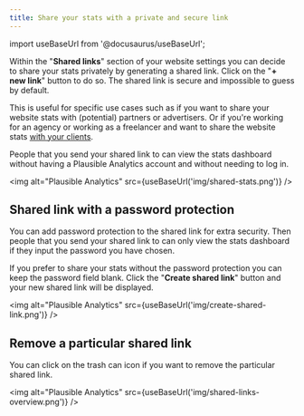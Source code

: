 ```yaml
---
title: Share your stats with a private and secure link
---
```


import useBaseUrl from '@docusaurus/useBaseUrl';

Within the "**Shared links**" section of your website settings you can decide to share your stats privately by generating a shared link. Click on the "**+ new link**" button to do so. The shared link is secure and impossible to guess by default. 

This is useful for specific use cases such as if you want to share your website stats with (potential) partners or advertisers. Or if you're working for an agency or working as a freelancer and want to share the website stats [with your clients](https://plausible.io/for-freelancers-agencies).

People that you send your shared link to can view the stats dashboard without having a Plausible Analytics account and without needing to log in.

<img alt="Plausible Analytics" src={useBaseUrl('img/shared-stats.png')} />

## Shared link with a password protection

You can add password protection to the shared link for extra security. Then people that you send your shared link to can only view the stats dashboard if they input the password you have chosen.

If you prefer to share your stats without the password protection you can keep the password field blank. Click the "**Create shared link**" button and your new shared link will be displayed.

<img alt="Plausible Analytics" src={useBaseUrl('img/create-shared-link.png')} />

## Remove a particular shared link

You can click on the trash can icon if you want to remove the particular shared link.

<img alt="Plausible Analytics" src={useBaseUrl('img/shared-links-overview.png')} />
